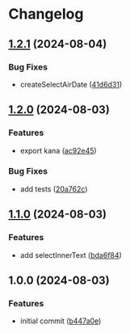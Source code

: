 # Changelog

## [1.2.1](https://github.com/media-data-hub/scraper/compare/v1.2.0...v1.2.1) (2024-08-04)


### Bug Fixes

* createSelectAirDate ([41d6d31](https://github.com/media-data-hub/scraper/commit/41d6d311fa6649d91d65e85ed87abbb49fb81eb4))

## [1.2.0](https://github.com/media-data-hub/scraper/compare/v1.1.0...v1.2.0) (2024-08-03)


### Features

* export kana ([ac92e45](https://github.com/media-data-hub/scraper/commit/ac92e45f3acc474962210e85e00c7877c0bd5b45))


### Bug Fixes

* add tests ([20a762c](https://github.com/media-data-hub/scraper/commit/20a762ccdea77c0600b9f0fd4cd71c5b47122242))

## [1.1.0](https://github.com/media-data-hub/scraper/compare/v1.0.0...v1.1.0) (2024-08-03)


### Features

* add selectInnerText ([bda6f84](https://github.com/media-data-hub/scraper/commit/bda6f84c100ecf1f5679e73c5d8892c613941f76))

## 1.0.0 (2024-08-03)


### Features

* initial commit ([b447a0e](https://github.com/media-data-hub/scraper/commit/b447a0e563454cb597afcb2cc4f8b385b01a3b58))

